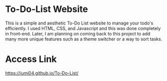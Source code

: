 # To-Do-List Website
This is a simple and aesthetic To-Do List website to manage your todo's efficiently. I used HTML, CSS, and Javascript and this was done completely in front-end. Later, I am planning on coming back to this project to add many more unique features such as a theme switcher or a way to sort tasks.

# Access Link
https://iumi04.github.io/To-Do-List/
